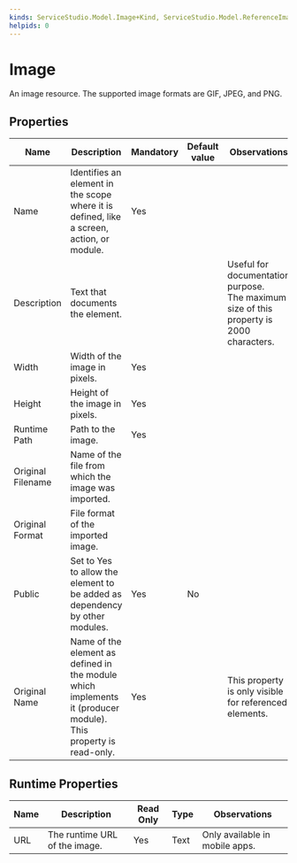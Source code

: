```yaml
---
kinds: ServiceStudio.Model.Image+Kind, ServiceStudio.Model.ReferenceImage+Kind
helpids: 0
---
```


# Image

An image resource. The supported image formats are GIF, JPEG, and PNG.  

## Properties

<table markdown="1">
<thead>
<tr>
<th>Name</th>
<th>Description</th>
<th>Mandatory</th>
<th>Default value</th>
<th>Observations</th>
</tr>
</thead>
<tbody>
<tr>
<td title="Name">Name</td>
<td>Identifies an element in the scope where it is defined, like a screen, action, or module.</td>
<td>Yes</td>
<td></td>
<td></td>
</tr>
<tr>
<td title="Description">Description</td>
<td>Text that documents the element.</td>
<td></td>
<td></td>
<td>Useful for documentation purpose.<br/>The maximum size of this property is 2000 characters.</td>
</tr>
<tr>
<td title="Width">Width</td>
<td>Width of the image in pixels.</td>
<td>Yes</td>
<td></td>
<td></td>
</tr>
<tr>
<td title="Height">Height</td>
<td>Height of the image in pixels.</td>
<td>Yes</td>
<td></td>
<td></td>
</tr>
<tr>
<td title="Runtime Path">Runtime Path</td>
<td>Path to the image.</td>
<td>Yes</td>
<td></td>
<td></td>
</tr>
<tr>
<td title="Original Filename">Original Filename</td>
<td>Name of the file from which the image was imported.</td>
<td></td>
<td></td>
<td></td>
</tr>
<tr>
<td title="Original Format">Original Format</td>
<td>File format of the imported image.</td>
<td></td>
<td></td>
<td></td>
</tr>
<tr>
<td title="Public">Public</td>
<td>Set to Yes to allow the element to be added as dependency by other modules.</td>
<td>Yes</td>
<td>No</td>
<td></td>
</tr>
<tr>
<td title="Original Name">Original Name</td>
<td>Name of the element as defined in the module which implements it (producer module). This property is read-only.</td>
<td>Yes</td>
<td></td>
<td>This property is only visible for referenced elements.</td>
</tr>
</tbody>
</table>

## Runtime Properties

<table markdown="1">
<thead>
<tr>
<th>Name</th>
<th>Description</th>
<th>Read Only</th>
<th>Type</th>
<th>Observations</th>
</tr>
</thead>
<tbody>
<tr>
<td>URL</td>
<td>The runtime URL of the image.</td>
<td>Yes</td>
<td>Text</td>
<td>Only available in mobile apps.</td>
</tr>
</tbody>
</table>

